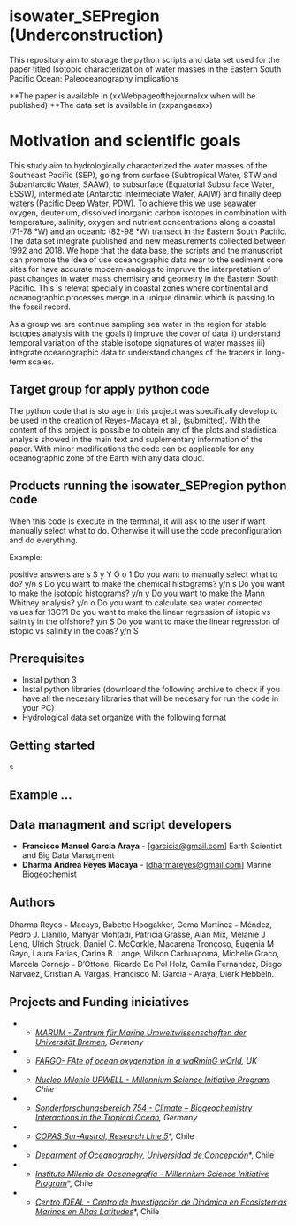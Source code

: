 # isowater_SEPregion (Underconstruction) 

This repository aim to storage the python scripts and data set used for the paper titled Isotopic characterization of water masses in the Eastern South Pacific Ocean: Paleoceanography implications 

**The paper is available in (xxWebpageofthejournalxx when will be published) 
**The data set is available in (xxpangaeaxx)

# Motivation and scientific goals 

This study aim to hydrologically characterized the water masses of the Southeast Pacific (SEP), going from surface (Subtropical Water, STW and Subantarctic Water, SAAW), to subsurface (Equatorial Subsurface Water, ESSW), intermediate (Antarctic Intermediate Water, AAIW) and finally deep waters (Pacific Deep Water, PDW).
To achieve this we use seawater oxygen, deuterium, dissolved inorganic carbon isotopes in combination with temperature, salinity, oxygen and nutrient concentrations along a coastal (71-78 °W) and an oceanic (82-98 °W) transect in the Eastern South Pacific. 
The data set integrate published and new measurements collected between 1992 and 2018. We hope that the data base, the scripts and the manuscript can promote the idea of use oceanographic data near to the sediment core sites for have accurate modern-analogs to impruve the interpretation of past changes in water mass chemistry and geometry in the Eastern South Pacific. This is relevat specially in coastal zones where continental and oceanographic processes merge in a unique dinamic which is passing to the fossil record. 

As a group we are continue sampling sea water in the region for stable isotopes analysis with the goals i) impruve the cover of data ii) understand temporal variation of the stable isotope signatures of water masses iii) integrate oceanographic data to understand changes of the tracers in long-term scales. 


## Target group for apply python code 

The python code that is storage in this project was specifically develop to be used in the creation of Reyes-Macaya et al., (submitted). With the content of this project is possible to obtein any of the plots and stadistical analysis showed in the main text and suplementary information of the paper. With minor modifications the code can be applicable for any oceanographic zone of the Earth with any data cloud. 


## Products running the isowater_SEPregion python code

When this code is execute in the terminal, it will ask to the user if want manually select what to do. Otherwise it will use the code preconfiguration and do everything. 

Example: 

positive answers are  s S y Y O o 1
Do you want to manually select what to do? y/n  s
Do you want to make the chemical histograms?  y/n  s
Do you want to make the isotopic histograms?  y/n  y
Do you want to make the Mann Whitney analysis?  y/n  o
Do you want to calculate sea water corrected values for 13C?1
Do you want to make the linear regression of istopic vs salinity in the offshore? y/n  S
Do you want to make the linear regression of istopic vs salinity in the coas? y/n  S

## Prerequisites

- Instal python 3 
- Instal python libraries (downloand the following archive to check if you have all the necesary libraries that will be necesary for run the code in your PC)
- Hydrological data set organize with the following format 

## Getting started
s

## Example ...


## Data managment and script developers 

* **Francisco Manuel García Araya** - [garcicia@gmail.com] Earth Scientist and Big Data Managment  
* **Dharma Andrea Reyes Macaya** - [dharmareyes@gmail.com] Marine Biogeochemist 

## Authors  

Dharma Reyes﹣Macaya, Babette Hoogakker, Gema Martínez﹣Méndez, Pedro J. Llanillo, Mahyar Mohtadi, Patricia Grasse, Alan Mix, Melanie J Leng, Ulrich Struck, Daniel C. McCorkle, Macarena Troncoso, Eugenia M Gayo, Laura Farias, Carina B. Lange, Wilson Carhuapoma, Michelle Graco, Marcela Cornejo﹣D’Ottone, Ricardo De Pol Holz, Camila Fernandez, Diego Narvaez, Cristian A. Vargas, Francisco M. García - Araya, Dierk Hebbeln. 

## Projects and Funding iniciatives 

* - [*MARUM - Zentrum für Marine Umweltwissenschaften der Universität Bremen*](https://www.marum.de/en/about-us/Marine-Sedimentology/Team-3.html)*, Germany*
* - [*FARGO- FAte of ocean oxygenation in a waRminG wOrld*](http://www.lyellcentre.ac.uk/)*, UK*
* - [*Nucleo Milenio UPWELL -  Millennium Science Initiative Program*](http://www.upwell.cl/eng/humboldt-biogeochemistry/)*, Chile*
* - [*Sonderforschungsbereich 754 - Climate – Biogeochemistry Interactions in the Tropical Ocean*](http://www.sfb754.de)*, Germany*
* - [*COPAS Sur-Austral, Research Line 5*](http://www.sur-austral.cl/)*, Chile
* - [*Deparment of Oceanography, Universidad de Concepción*](http://oceanografia.udec.cl/)*, Chile
* - [*Instituto Milenio de Oceanografía - Millennium Science Initiative Program*](https://en.imo-chile.cl/)*, Chile
* - [*Centro IDEAL - Centro de Investigación de Dinámica en Ecosistemas Marinos en Altas Latitudes*](https://www.centroideal.cl/)*, Chile
